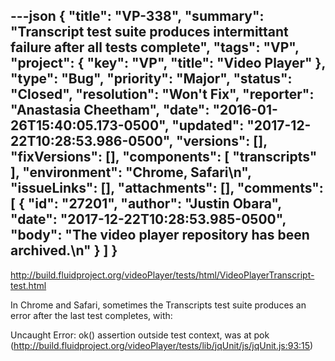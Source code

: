 ---json
{
  "title": "VP-338",
  "summary": "Transcript test suite produces intermittant failure after all tests complete",
  "tags": "VP",
  "project": {
    "key": "VP",
    "title": "Video Player"
  },
  "type": "Bug",
  "priority": "Major",
  "status": "Closed",
  "resolution": "Won't Fix",
  "reporter": "Anastasia Cheetham",
  "date": "2016-01-26T15:40:05.173-0500",
  "updated": "2017-12-22T10:28:53.986-0500",
  "versions": [],
  "fixVersions": [],
  "components": [
    "transcripts"
  ],
  "environment": "Chrome, Safari\n",
  "issueLinks": [],
  "attachments": [],
  "comments": [
    {
      "id": "27201",
      "author": "Justin Obara",
      "date": "2017-12-22T10:28:53.985-0500",
      "body": "The video player repository has been archived.\n"
    }
  ]
}
---
<http://build.fluidproject.org/videoPlayer/tests/html/VideoPlayerTranscript-test.html>

In Chrome and Safari, sometimes the Transcripts test suite produces an error after the last test completes, with:

Uncaught Error: ok() assertion outside test context, was     at pok (<http://build.fluidproject.org/videoPlayer/tests/lib/jqUnit/js/jqUnit.js:93:15>)

        